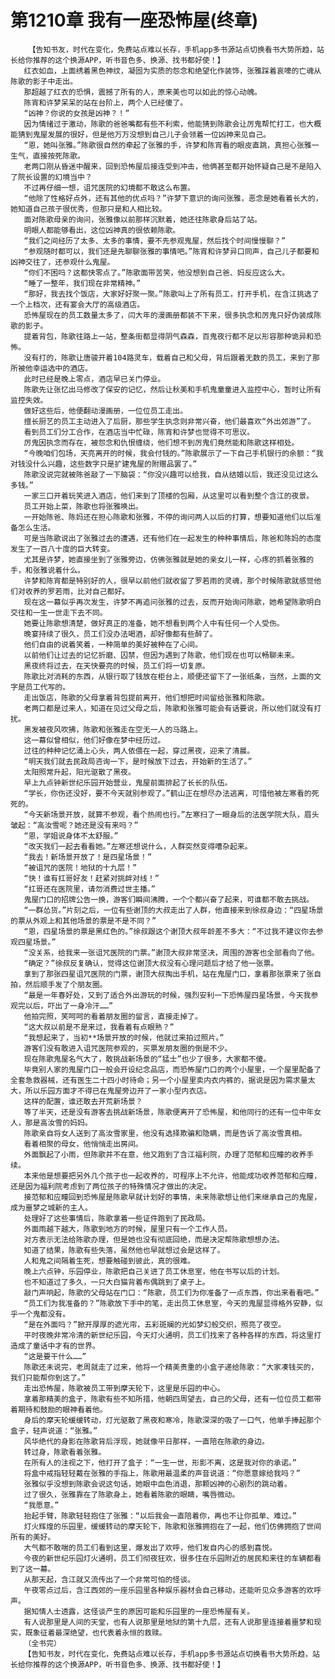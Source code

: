# 第1210章 我有一座恐怖屋(终章)
        【告知书友，时代在变化，免费站点难以长存，手机app多书源站点切换看书大势所趋，站长给你推荐的这个换源APP，听书音色多、换源、找书都好使！】
       红衣如血，上面绣着黑色神纹，凝固为实质的怨念和绝望化作装饰，张雅踩着哀嚎的亡魂从陈歌的影子中走出。
       那超越了红衣的恐惧，震撼了所有的人，原来美也可以如此的惊心动魄。
       陈宵和许梦呆呆的站在台阶上，两个人已经傻了。
       “凶神？你说的女孩是凶神？！”
       因为情绪过于激动，陈歌的爸爸嘴都有些不利索，他能猜到陈歌会让厉鬼帮忙打工，也大概能猜到鬼屋发展的很好，但是他万万没想到自己儿子会领着一位凶神来见自己。
       “恩，她叫张雅。”陈歌很自然的牵起了张雅的手，许梦和陈宵看的眼皮直跳，真担心张雅一生气，直接按死陈歌。
       老两口刚从昏迷中醒来，回到恐怖屋后接连受到冲击，他俩甚至都开始怀疑自己是不是陷入了院长设置的幻境当中？
       不过再仔细一想，诅咒医院的幻境都不敢这么布置。
       “他除了性格好点外，还有其他的优点吗？”许梦下意识的询问张雅，恶念是她看着长大的，她知道自己孩子很优秀，但那只是和人相比较。
       面对陈歌母亲的询问，张雅像以前那样沉默着，她还往陈歌身后站了站。
       明眼人都能够看出，这位凶神真的很依赖陈歌。
       “我们之间经历了太多、太多的事情，要不先参观鬼屋，然后找个时间慢慢聊？”
       “参观随时都可以，我们还是先聊聊张雅的事情吧。”陈宵和许梦异口同声，自己儿子都要和凶神交往了，还参观什么鬼屋。
       “你们不困吗？这都快零点了。”陈歌面带苦笑，他没想到自己爸、妈反应这么大。
       “睡了一整年，我们现在非常精神。”
       “那好，我去找个饭店，大家好好聚一聚。”陈歌叫上了所有员工，打开手机，在含江挑选了一个上档次，还有宴会大厅的高级酒店。
       恐怖屋现在的员工数量太多了，闫大年的漫画册都装不下来，很多执念和厉鬼只好伪装成陈歌的影子。
       提着背包，陈歌往路上一站，整条街都显得阴气森森，百鬼夜行都不足以形容那种诡异和恐怖。
       没有打的，陈歌让唐骏开着104路灵车，载着自己和父母，背后跟着无数的员工，来到了那所被他幸运选中的酒店。
       此时已经是晚上零点，酒店早已关门停业。
       陈歌先让张忆出马修改了保安的记忆，然后让秋美和手机鬼童童进入监控中心，暂时让所有监控失效。
       做好这些后，他便翻动漫画册，一位位员工走出。
       擅长厨艺的员工主动进入了后厨，那些学生执念则非常兴奋，他们最喜欢“外出郊游”了。
       看到员工们分工合作，在酒店当中忙碌，陈宵和许梦也觉得不可思议。
       厉鬼因执念而存在，被怨念和仇恨缠绕，他们想不到厉鬼们竟然能和陈歌这样相处。
       “今晚咱们包场，天亮离开的时候，我会付钱的。”陈歌展示了一下自己手机银行的余额：“我对钱没什么兴趣，这些数字只是扩建鬼屋的附赠品罢了。”
       陈歌没说完就被陈爸敲了一下脑袋：“你没兴趣可以给我，自从结婚以后，我还没见过这么多钱。”
       一家三口开着玩笑进入酒店，他们来到了顶楼的包厢，从这里可以看到整个含江的夜景。
       员工开始上菜，陈歌也将张雅唤出。
       一开始陈爸、陈妈还在担心陈歌和张雅，不停的询问两人以后的打算，想要知道他们以后准备怎么生活。
       可是当陈歌说出了张雅过去的遭遇，还有他们在一起发生的种种事情后，陈爸和陈妈的态度发生了一百八十度的巨大转变。
       尤其是许梦，她直接坐到了张雅旁边，仿佛张雅就是她的亲女儿一样，心疼的抓着张雅的手，和张雅说着什么。
       许梦和陈宵都是特别好的人，很早以前他们就收留了罗若雨的灵魂，那个时候陈歌就感觉他们对收养的罗若雨，比对自己都好。
       现在这一幕似乎再次发生，许梦不再追问张雅的过去，反而开始询问陈歌，她希望陈歌明白交往和一生一世走下去不同。
       她要让陈歌想清楚，做好真正的准备，她不想看到两个人中有任何一个人受伤。
       晚宴持续了很久，员工们没办法喝酒，却好像都有些醉了。
       他们自由的说着笑着，一种简单的美好被种在了心间。
       以前他们让过去的记忆折磨、囚禁，但因为遇到了陈歌，他们现在也可以畅聊未来。
       黑夜终将过去，在天快要亮的时候，员工们将一切复原。
       陈歌比对消耗的东西，从银行取了钱放在柜台上，顺便还留下了一张纸条，当然，上面的文字是员工代写的。
       走出饭店，陈歌的父母拿着背包提前离开，他们想把时间留给张雅和陈歌。
       老两口都是过来人，知道在见过父母之后，陈歌和张雅可能会有话要说，所以他们就没有打扰。
       黑发被夜风吹拂，陈歌和张雅走在空无一人的马路上。
       这一幕似曾相似，他们好像在梦中经历过。
       过往的种种记忆涌上心头，两人依偎在一起，穿过黑夜，迎来了清晨。
       “明天我们就去民政局咨询一下，是时候放下过去，开始新的生活了。”
       太阳照常升起，阳光驱散了黑夜。
       早上九点钟新世纪乐园开始营业，鬼屋前面排起了长长的队伍。
       “学长，你伤还没好，要不今天就别参观了。”鹤山正在想尽办法逃离，可惜他被左寒看的死死的。
       “今天新场景开放，就算不参观，看个热闹也行。”左寒扫了一眼身后的法医学院大队，眉头皱起：“高汝雪呢？她还是没有来吗？”
       “恩，学姐说身体不太舒服。”
       “改天我们一起去看看她。”左寒还想说什么，人群突然变得嘈杂起来。
       “我去！新场景开放了！是四星场景！”
       “被诅咒的医院！地狱的十九层！”
       “快！谁有扛哥好友！赶紧对挑衅对线！”
       “扛哥还在医院里，请勿消费过世主播。”
       鬼屋门口的招牌公告一换，游客们瞬间沸腾，一个个都兴奋了起来，可谁都不敢去挑战。
       “一群怂货。”片刻之后，一位有些谢顶的大叔走出了人群，他直接来到徐叔身边：“四星场景的票从外观上和其他场景的票是不是不同？”
       “恩，四星场景的票是黑红色的。”徐叔跟这个谢顶大叔年龄差不多大：“不过我不建议你去参观四星场景。”
       “没关系，给我来一张诅咒医院的门票。”谢顶大叔非常坚决，周围的游客也全部看向了他。
       “确定？”徐叔反复确认，觉得这位谢顶大叔没有心理问题后才给了他一张票。
       拿到了那张四星诅咒医院的门票，谢顶大叔掏出手机，站在鬼屋门口，拿着那张票来了张自拍，然后顺手发了个朋友圈。
       “最是一年春好处，又到了适合外出游玩的时候，强烈安利一下恐怖屋四星场景，今天我参观完以后，吓出了一身冷汗……”
       他拍完照，笑呵呵的看着朋友圈的留言，直接走掉了。
       “这大叔以前是不是来过，我看着有点眼熟？”
       “我想起来了，当初**场景开放的时候，他就过来拍过照片。”
       游客们没有敢进入诅咒医院参观的，买票发朋友圈的倒是不少。
       现在陈歌鬼屋名气大了，敢挑战新场景的“猛士”也少了很多，大家都不傻。
       毕竟别人家的鬼屋门口一般会开设纪念品店，而恐怖屋门口的两个小屋里，一个屋里配备了全套急救器械，还有医生二十四小时待命；另一个小屋里卖内衣内裤的，据说是因为需求量太大，所以乐园方面才不得已在鬼屋旁边开了一家小型内衣店。
       这样的配置，谁还敢去开荒新场景？
       等了半天，还是没有游客去挑战新场景，陈歌便离开了恐怖屋，和他同行的还有一位中年女人，那是高汝雪的妈妈。
       陈歌亲自将女人送到了高汝雪家里，他没有选择欺骗和隐瞒，而是告诉了高汝雪真相。
       看着相聚的母女，他悄悄走出房间。
       外面飘起了小雨，但陈歌并不在意，他又跑到了含江福利院，办理了范郁和应瞳的收养手续。
       本来他是想要把另外几个孩子也一起收养的，可程序上不允许，他能成功收养范郁和应瞳，还是因为福利院考虑到了两位孩子的特殊情况才做出的决定。
       接范郁和应瞳回到恐怖屋是陈歌早就计划好的事情，未来陈歌想让他们来继承自己的鬼屋，成为噩梦之城新的主人。
       处理好了这些事情后，陈歌拿着一些证件跑到了民政局。
       外面雨越下越大，陈歌到地方的时候，屋里只有一个工作人员。
       对方表示无法给陈歌办理，但是她也没有彻底回绝，而是决定帮陈歌想想办法。
       知道了结果，陈歌有些失落，虽然他也早就想过会是这样了。
       人和鬼之间隔着生死，想要触碰到彼此，真的很难。
       晚上六点钟，乐园停业，陈歌把自己关进了员工休息室，他在书写以后的计划。
       也不知道过了多久，一只大白猫背着布偶跳到了桌子上。
       敲门声响起，陈歌的父母站在门口：“陈歌，员工们为你准备了一点东西，你出来看看吧。”
       “员工们为我准备的？”陈歌放下手中的笔，走出员工休息室，今天的鬼屋显得格外安静，似乎一个鬼都没有。
       “是在外面吗？”掀开厚厚的遮光帘，五彩斑斓的光如梦幻般交织，照亮了夜空。
       平时夜晚非常冷清的新世纪乐园，今天灯火通明，员工们找来了各种各样的东西，将这里打造成了童话中才有的世界。
       “这是要干什么……”
       陈歌还未说完，老周就走了过来，他将一个精美贵重的小盒子递给陈歌：“大家凑钱买的，我们只能帮你到这了。”
       走出恐怖屋，陈歌被员工带到摩天轮下，这里是乐园的中心。
       拿着那精美的盒子，陈歌有些不知所措，他朝四周望去，自己的父母，还有一位位员工都带着期待和鼓励的眼神看着他。
       身后的摩天轮缓缓转动，灯光驱散了黑夜和寒冷，陈歌深深的吸了一口气，他单手捧起那个盒子，轻声说道：“张雅。”
       风华绝代的身影在陈歌背后浮现，她就像平日那样，一直陪在陈歌的身边。
       转过身，陈歌看着张雅。
       在所有人的注视之下，他打开了盒子：“一生一世，形影不离，这是我对你的承诺。”
       将盒中戒指轻轻戴在张雅的手指上，陈歌用最温柔的声音说道：“你愿意嫁给我吗？”
       张雅似乎没想到陈歌会说这句话，她眼中血色消退，那颗凶神的心剧烈的跳动着。
       过了很久，张雅靠在了陈歌身上，她看着陈歌的眼睛，嘴唇微动。
       “我愿意。”
       抬起手臂，陈歌轻轻抱住了张雅：“以后我会一直陪着你，再也不让你孤单、难过。”
       灯火辉煌的乐园里，缓缓转动的摩天轮下，陈歌和张雅拥抱在了一起，他们仿佛拥抱了世间所有的美好。
       大气都不敢喘的员工们看到这里，爆发出了欢呼，他们发自内心的感到喜悦。
       今夜的新世纪乐园灯火通明，员工们彻夜狂欢，很多住在乐园附近的居民和来往的车辆都看到了这一幕。
       从那天起，含江就又流传出了一个非常可怕的怪谈。
       午夜零点过后，含江西郊的一座乐园里各种娱乐器材会自己移动，还能听见众多游客的欢呼声。
       据知情人士透露，这怪谈产生的原因可能和乐园里的一座恐怖屋有关。
       有人说那里是人间的天堂，也有人说那里是地狱的第十九层，还有人说那里连接着噩梦和现实，既象征着最深绝望，也代表着永恒的救赎。
       （全书完）
       【告知书友，时代在变化，免费站点难以长存，手机app多书源站点切换看书大势所趋，站长给你推荐的这个换源APP，听书音色多、换源、找书都好使！】